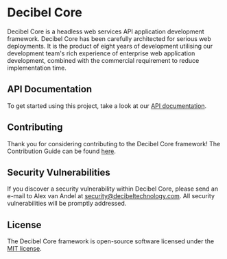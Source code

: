 # Decibel Core

Decibel Core is a headless web services API application development framework. Decibel Core has been carefully architected for serious web deployments. It is the product of eight years of development utilising our development team's rich experience of enterprise web application development, combined with the commercial requirement to reduce implementation time.

## API Documentation

To get started using this project, take a look at our [API documentation](https://api.decibeltechnology.com/master/).

## Contributing

Thank you for considering contributing to the Decibel Core framework! The
Contribution Guide can be found [here](CONTRIBUTING.md).

## Security Vulnerabilities

If you discover a security vulnerability within Decibel Core, please send an e-mail to Alex van Andel at security@decibeltechnology.com. All security vulnerabilities will be promptly addressed.

## License

The Decibel Core framework is open-source software licensed under the [MIT license](http://opensource.org/licenses/MIT).
